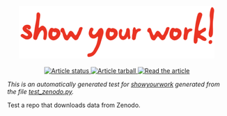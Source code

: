 <p align="center">
<a href="https://github.com/showyourwork/showyourwork">
<img width = "450" src="https://raw.githubusercontent.com/showyourwork/.github/main/images/showyourwork.png" alt="showyourwork"/>
</a>
<br>
<br>
<a href="https://github.com/showyourwork/test-zenodo/actions/workflows/build.yml">
<img src="https://github.com/showyourwork/test-zenodo/actions/workflows/build.yml/badge.svg?branch=main" alt="Article status"/>
</a>
<a href="https://github.com/showyourwork/test-zenodo/raw/main-pdf/arxiv.tar.gz">
<img src="https://img.shields.io/badge/article-tarball-blue.svg?style=flat" alt="Article tarball"/>
</a>
<a href="https://github.com/showyourwork/test-zenodo/raw/main-pdf/ms.pdf">
<img src="https://img.shields.io/badge/article-pdf-blue.svg?style=flat" alt="Read the article"/>
</a>
</p>

*This is an automatically generated test for [showyourwork](https://github.com/showyourwork/showyourwork) generated from the file [test_zenodo.py](https://github.com/showyourwork/showyourwork/blob/main/tests/integration/test_zenodo.py).*

Test a repo that downloads data from Zenodo.
